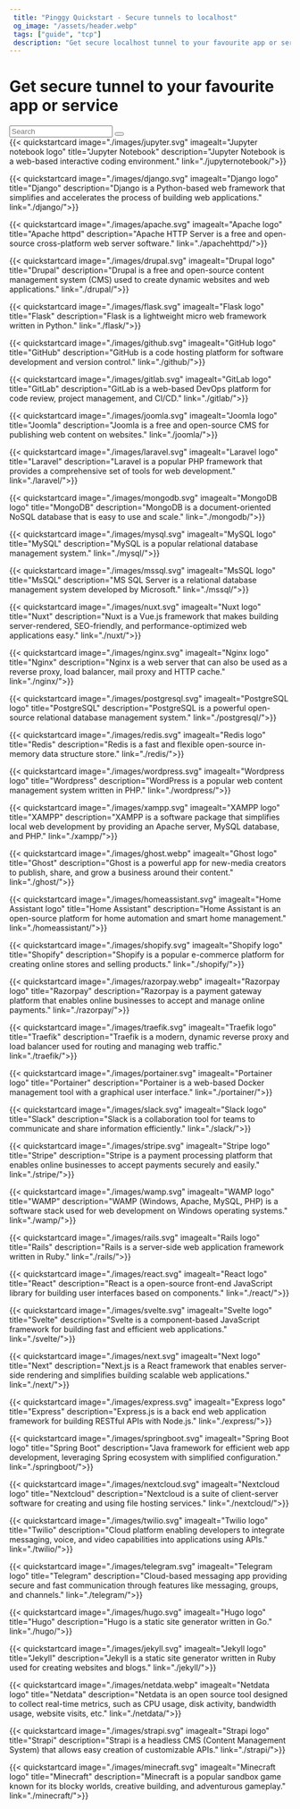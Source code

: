 ```yaml
---
 title: "Pinggy Quickstart - Secure tunnels to localhost" 
 og_image: "/assets/header.webp"
 tags: ["guide", "tcp"]
 description: "Get secure localhost tunnel to your favourite app or service including React, Django, Apache, Nginx, Jupyter, Php, Laravel, etc." 
---
```


# Get secure tunnel to your favourite app or service

<div class="input-group my-5">
    <input class="form-control" type="search" id="quickstart-search-input" placeholder="Search">
    <span class="input-group-append">
        <button class="btn btn-outline-secondary" type="button" id="quickstart-search-btn" >
            <i class="bi bi-search"></i>
        </button>
    </span>
</div>
<div class="row quickstartcard-container">
{{< quickstartcard  image="./images/jupyter.svg" imagealt="Jupyter notebook logo" title="Jupyter Notebook" description="Jupyter Notebook is a web-based interactive coding environment." link="./jupyternotebook/">}}

{{< quickstartcard  image="./images/django.svg" imagealt="Django logo" title="Django" description="Django is a Python-based web framework that simplifies and accelerates the process of building web applications." link="./django/">}}

{{< quickstartcard  image="./images/apache.svg" imagealt="Apache logo" title="Apache httpd" description="Apache HTTP Server is a free and open-source cross-platform web server software." link="./apachehttpd/">}}

{{< quickstartcard  image="./images/drupal.svg" imagealt="Drupal logo" title="Drupal" description="Drupal is a free and open-source content management system (CMS) used to create dynamic websites and web applications." link="./drupal/">}}

{{< quickstartcard  image="./images/flask.svg" imagealt="Flask logo" title="Flask" description="Flask is a lightweight micro web framework written in Python." link="./flask/">}}

{{< quickstartcard  image="./images/github.svg" imagealt="GitHub logo" title="GitHub" description="GitHub is a code hosting platform for software development and version control." link="./github/">}}

{{< quickstartcard  image="./images/gitlab.svg" imagealt="GitLab logo" title="GitLab" description="GitLab is a web-based DevOps platform for code review, project management, and CI/CD." link="./gitlab/">}}

{{< quickstartcard  image="./images/joomla.svg" imagealt="Joomla logo" title="Joomla" description="Joomla is a free and open-source CMS for publishing web content on websites." link="./joomla/">}}

{{< quickstartcard  image="./images/laravel.svg" imagealt="Laravel logo" title="Laravel" description="Laravel is a popular PHP framework that provides a comprehensive set of tools for web development." link="./laravel/">}}

{{< quickstartcard  image="./images/mongodb.svg" imagealt="MongoDB logo" title="MongoDB" description="MongoDB is a document-oriented NoSQL database that is easy to use and scale." link="./mongodb/">}}

{{< quickstartcard  image="./images/mysql.svg" imagealt="MySQL logo" title="MySQL" description="MySQL is a popular relational database management system." link="./mysql/">}}

{{< quickstartcard  image="./images/mssql.svg" imagealt="MsSQL logo" title="MsSQL" description="MS SQL Server is a relational database management system developed by Microsoft." link="./mssql/">}}

{{< quickstartcard  image="./images/nuxt.svg" imagealt="Nuxt logo" title="Nuxt" description="Nuxt is a Vue.js framework that makes building server-rendered, SEO-friendly, and performance-optimized web applications easy." link="./nuxt/">}}

{{< quickstartcard  image="./images/nginx.svg" imagealt="Nginx logo" title="Nginx" description="Nginx is a web server that can also be used as a reverse proxy, load balancer, mail proxy and HTTP cache." link="./nginx/">}}

{{< quickstartcard  image="./images/postgresql.svg" imagealt="PostgreSQL logo" title="PostgreSQL" description="PostgreSQL is a powerful open-source relational database management system." link="./postgresql/">}}

{{< quickstartcard  image="./images/redis.svg" imagealt="Redis logo" title="Redis" description="Redis is a fast and flexible open-source in-memory data structure store." link="./redis/">}}

{{< quickstartcard  image="./images/wordpress.svg" imagealt="Wordpress logo" title="Wordpress" description="WordPress is a popular web content management system written in PHP." link="./wordpress/">}}

{{< quickstartcard  image="./images/xampp.svg" imagealt="XAMPP logo" title="XAMPP" description="XAMPP is a software package that simplifies local web development by providing an Apache server, MySQL database, and PHP." link="./xampp/">}}

{{< quickstartcard  image="./images/ghost.webp" imagealt="Ghost logo" title="Ghost" description="Ghost is a powerful app for new-media creators to publish, share, and grow a business around their content." link="./ghost/">}}

{{< quickstartcard  image="./images/homeassistant.svg" imagealt="Home Assistant logo" title="Home Assistant" description="Home Assistant is an open-source platform for home automation and smart home management." link="./homeassistant/">}}

{{< quickstartcard  image="./images/shopify.svg" imagealt="Shopify logo" title="Shopify" description="Shopify is a popular e-commerce platform for creating online stores and selling products." link="./shopify/">}}

{{< quickstartcard  image="./images/razorpay.webp" imagealt="Razorpay logo" title="Razorpay" description="Razorpay is a payment gateway platform that enables online businesses to accept and manage online payments." link="./razorpay/">}}

{{< quickstartcard  image="./images/traefik.svg" imagealt="Traefik logo" title="Traefik" description="Traefik is a modern, dynamic reverse proxy and load balancer used for routing and managing web traffic." link="./traefik/">}}

{{< quickstartcard  image="./images/portainer.svg" imagealt="Portainer logo" title="Portainer" description="Portainer is a web-based Docker management tool with a graphical user interface." link="./portainer/">}}

{{< quickstartcard  image="./images/slack.svg" imagealt="Slack logo" title="Slack" description="Slack is a collaboration tool for teams to communicate and share information efficiently." link="./slack/">}}

{{< quickstartcard  image="./images/stripe.svg" imagealt="Stripe logo" title="Stripe" description="Stripe is a payment processing platform that enables online businesses to accept payments securely and easily." link="./stripe/">}}

{{< quickstartcard  image="./images/wamp.svg" imagealt="WAMP logo" title="WAMP" description="WAMP (Windows, Apache, MySQL, PHP) is a software stack used for web development on Windows operating systems." link="./wamp/">}}

{{< quickstartcard  image="./images/rails.svg" imagealt="Rails logo" title="Rails" description="Rails is a server-side web application framework written in Ruby." link="./rails/">}}

{{< quickstartcard  image="./images/react.svg" imagealt="React logo" title="React" description="React is a open-source front-end JavaScript library for building user interfaces based on components." link="./react/">}}

{{< quickstartcard  image="./images/svelte.svg" imagealt="Svelte logo" title="Svelte" description="Svelte is a component-based JavaScript framework for building fast and efficient web applications." link="./svelte/">}}

{{< quickstartcard  image="./images/next.svg" imagealt="Next logo" title="Next" description="Next.js is a React framework that enables server-side rendering and simplifies building scalable web applications." link="./next/">}}

{{< quickstartcard  image="./images/express.svg" imagealt="Express logo" title="Express" description="Express.js is a back end web application framework for building RESTful APIs with Node.js." link="./express/">}}

{{< quickstartcard  image="./images/springboot.svg" imagealt="Spring Boot logo" title="Spring Boot" description="Java framework for efficient web app development, leveraging Spring ecosystem with simplified configuration." link="./springboot/">}}

{{< quickstartcard  image="./images/nextcloud.svg" imagealt="Nextcloud logo" title="Nextcloud" description="Nextcloud is a suite of client-server software for creating and using file hosting services." link="./nextcloud/">}}

{{< quickstartcard  image="./images/twilio.svg" imagealt="Twilio logo" title="Twilio" description="Cloud platform enabling developers to integrate messaging, voice, and video capabilities into applications using APIs." link="./twilio/">}}

{{< quickstartcard  image="./images/telegram.svg" imagealt="Telegram logo" title="Telegram" description="Cloud-based messaging app providing secure and fast communication through features like messaging, groups, and channels." link="./telegram/">}}

{{< quickstartcard  image="./images/hugo.svg" imagealt="Hugo logo" title="Hugo" description="Hugo is a static site generator written in Go." link="./hugo/">}}

{{< quickstartcard  image="./images/jekyll.svg" imagealt="Jekyll logo" title="Jekyll" description="Jekyll is a static site generator written in Ruby used for creating websites and blogs." link="./jekyll/">}}

{{< quickstartcard  image="./images/netdata.webp" imagealt="Netdata logo" title="Netdata" description="Netdata is an open source tool designed to collect real-time metrics, such as CPU usage, disk activity, bandwidth usage, website visits, etc." link="./netdata/">}}

{{< quickstartcard  image="./images/strapi.svg" imagealt="Strapi logo" title="Strapi" description="Strapi is a headless CMS (Content Management System) that allows easy creation of customizable APIs." link="./strapi/">}}

{{< quickstartcard  image="./images/minecraft.svg" imagealt="Minecraft logo" title="Minecraft" description="Minecraft is a popular sandbox game known for its blocky worlds, creative building, and adventurous gameplay." link="./minecraft/">}}

</div>
